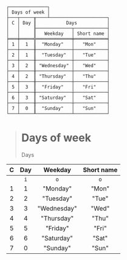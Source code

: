 ```text
┌──────────────┐
│ Days of week │
├───┬─────╥────┴─────────────────────┐
│ C │ Day ║           Days           │
│   │     ╟─────────────┬────────────┤
│   │     ║   Weekday   │ Short name │
╞═══╪═════╬═════════════╪════════════╡
│ 1 │  1  ║  "Monday"   │   "Mon"    │
├───┼─────╫─────────────┼────────────┤
│ 2 │  1  ║  "Tuesday"  │   "Tue"    │
├───┼─────╫─────────────┼────────────┤
│ 3 │  2  ║ "Wednesday" │   "Wed"    │
├───┼─────╫─────────────┼────────────┤
│ 4 │  2  ║ "Thursday"  │   "Thu"    │
├───┼─────╫─────────────┼────────────┤
│ 5 │  3  ║  "Friday"   │   "Fri"    │
├───┼─────╫─────────────┼────────────┤
│ 6 │  3  ║ "Saturday"  │   "Sat"    │
├───┼─────╫─────────────┼────────────┤
│ 7 │  0  ║  "Sunday"   │   "Sun"    │
└───┴─────╨─────────────┴────────────┘
```

> # Days of week
> Days
  
| C | Day |   Weekday   | Short name |
|:-:|:---:|:-----------:|:----------:|
|   | `i` |     `o`     |    `o`     |
| 1 |  1  |  "Monday"   |   "Mon"    |
| 2 |  2  |  "Tuesday"  |   "Tue"    |
| 3 |  3  | "Wednesday" |   "Wed"    |
| 4 |  4  | "Thursday"  |   "Thu"    |
| 5 |  5  |  "Friday"   |   "Fri"    |
| 6 |  6  | "Saturday"  |   "Sat"    |
| 7 |  0  |  "Sunday"   |   "Sun"    |
